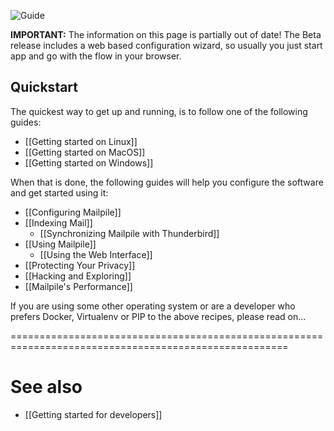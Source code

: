 ![Guide](https://github.com/pagekite/Mailpile/wiki/images/page-guide.png)


**IMPORTANT:** The information on this page is partially out of date!  The Beta release includes a web based configuration wizard, so usually you just start app and go with the flow in your browser.

## Quickstart

The quickest way to get up and running, is to follow one of the following guides:

* [[Getting started on Linux]]
* [[Getting started on MacOS]]
* [[Getting started on Windows]]

When that is done, the following guides will help you configure the software and get started using it:

* [[Configuring Mailpile]]
* [[Indexing Mail]]
  * [[Synchronizing Mailpile with Thunderbird]]
* [[Using Mailpile]]
  * [[Using the Web Interface]]
* [[Protecting Your Privacy]]
* [[Hacking and Exploring]]
* [[Mailpile's Performance]]

If you are using some other operating system or are a developer who prefers Docker, Virtualenv or PIP to the above recipes, please read on...

======================================================================================================

# See also

 * [[Getting started for developers]]